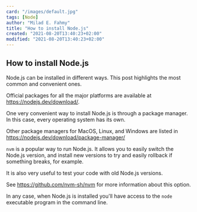 ```yaml
---
card: "/images/default.jpg"
tags: [Node]
author: "Milad E. Fahmy"
title: "How to install Node.js"
created: "2021-08-20T13:40:23+02:00"
modified: "2021-08-20T13:40:23+02:00"
---
```

<div id="___gatsby"><div style="outline:none" tabindex="-1" id="gatsby-focus-wrapper"><div class="layout-container"><main class="grid-container"><article class="article-reader"><h1 class="article-reader__headline">How to install Node.js</h1><div><p>Node.js can be installed in different ways. This post highlights the most common and convenient ones.</p><p>Official packages for all the major platforms are available at <a href="https://nodejs.dev/download/">https://nodejs.dev/download/</a>.</p><p>One very convenient way to install Node.js is through a package manager. In this case, every operating system has its own.</p><p>Other package managers for MacOS, Linux, and Windows are listed in <a href="https://nodejs.dev/download/package-manager/">https://nodejs.dev/download/package-manager/</a></p><p><code class="language-text">nvm</code> is a popular way to run Node.js. It allows you to easily switch the Node.js version, and install new versions to try and easily rollback if something breaks, for example.</p><p>It is also very useful to test your code with old Node.js versions.</p><p>See <a href="https://github.com/nvm-sh/nvm">https://github.com/nvm-sh/nvm</a> for more information about this option.</p><p>In any case, when Node.js is installed you'll have access to the <code class="language-text">node</code> executable program in the command line.</p></div></article></main></div></div><div id="gatsby-announcer" style="position:absolute;top:0;width:1px;height:1px;padding:0;overflow:hidden;clip:rect(0, 0, 0, 0);white-space:nowrap;border:0" aria-live="assertive" aria-atomic="true"></div></div>
